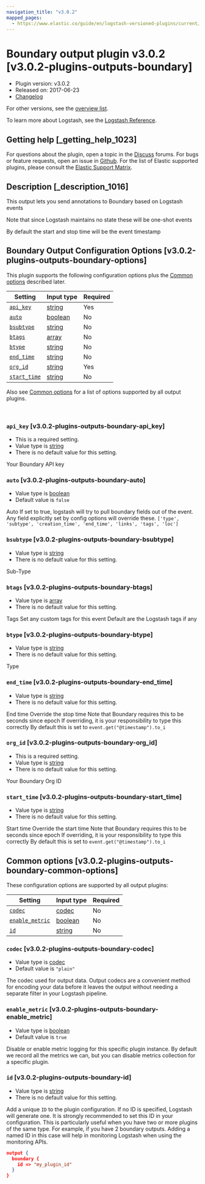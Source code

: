 ```yaml
---
navigation_title: "v3.0.2"
mapped_pages:
  - https://www.elastic.co/guide/en/logstash-versioned-plugins/current/v3.0.2-plugins-outputs-boundary.html
---
```


# Boundary output plugin v3.0.2 [v3.0.2-plugins-outputs-boundary]


* Plugin version: v3.0.2
* Released on: 2017-06-23
* [Changelog](https://github.com/logstash-plugins/logstash-output-boundary/blob/v3.0.2/CHANGELOG.md)

For other versions, see the [overview list](output-boundary-index.md).

To learn more about Logstash, see the [Logstash Reference](logstash://reference/index.md).

## Getting help [_getting_help_1023]

For questions about the plugin, open a topic in the [Discuss](http://discuss.elastic.co) forums. For bugs or feature requests, open an issue in [Github](https://github.com/logstash-plugins/logstash-output-boundary). For the list of Elastic supported plugins, please consult the [Elastic Support Matrix](https://www.elastic.co/support/matrix#matrix_logstash_plugins).


## Description [_description_1016]

This output lets you send annotations to Boundary based on Logstash events

Note that since Logstash maintains no state these will be one-shot events

By default the start and stop time will be the event timestamp


## Boundary Output Configuration Options [v3.0.2-plugins-outputs-boundary-options]

This plugin supports the following configuration options plus the [Common options](v3-0-2-plugins-outputs-boundary.md#v3.0.2-plugins-outputs-boundary-common-options) described later.

| Setting | Input type | Required |
| --- | --- | --- |
| [`api_key`](v3-0-2-plugins-outputs-boundary.md#v3.0.2-plugins-outputs-boundary-api_key) | [string](logstash://reference/configuration-file-structure.md#string) | Yes |
| [`auto`](v3-0-2-plugins-outputs-boundary.md#v3.0.2-plugins-outputs-boundary-auto) | [boolean](logstash://reference/configuration-file-structure.md#boolean) | No |
| [`bsubtype`](v3-0-2-plugins-outputs-boundary.md#v3.0.2-plugins-outputs-boundary-bsubtype) | [string](logstash://reference/configuration-file-structure.md#string) | No |
| [`btags`](v3-0-2-plugins-outputs-boundary.md#v3.0.2-plugins-outputs-boundary-btags) | [array](logstash://reference/configuration-file-structure.md#array) | No |
| [`btype`](v3-0-2-plugins-outputs-boundary.md#v3.0.2-plugins-outputs-boundary-btype) | [string](logstash://reference/configuration-file-structure.md#string) | No |
| [`end_time`](v3-0-2-plugins-outputs-boundary.md#v3.0.2-plugins-outputs-boundary-end_time) | [string](logstash://reference/configuration-file-structure.md#string) | No |
| [`org_id`](v3-0-2-plugins-outputs-boundary.md#v3.0.2-plugins-outputs-boundary-org_id) | [string](logstash://reference/configuration-file-structure.md#string) | Yes |
| [`start_time`](v3-0-2-plugins-outputs-boundary.md#v3.0.2-plugins-outputs-boundary-start_time) | [string](logstash://reference/configuration-file-structure.md#string) | No |

Also see [Common options](v3-0-2-plugins-outputs-boundary.md#v3.0.2-plugins-outputs-boundary-common-options) for a list of options supported by all output plugins.

 

### `api_key` [v3.0.2-plugins-outputs-boundary-api_key]

* This is a required setting.
* Value type is [string](logstash://reference/configuration-file-structure.md#string)
* There is no default value for this setting.

Your Boundary API key


### `auto` [v3.0.2-plugins-outputs-boundary-auto]

* Value type is [boolean](logstash://reference/configuration-file-structure.md#boolean)
* Default value is `false`

Auto If set to true, logstash will try to pull boundary fields out of the event. Any field explicitly set by config options will override these. `['type', 'subtype', 'creation_time', 'end_time', 'links', 'tags', 'loc']`


### `bsubtype` [v3.0.2-plugins-outputs-boundary-bsubtype]

* Value type is [string](logstash://reference/configuration-file-structure.md#string)
* There is no default value for this setting.

Sub-Type


### `btags` [v3.0.2-plugins-outputs-boundary-btags]

* Value type is [array](logstash://reference/configuration-file-structure.md#array)
* There is no default value for this setting.

Tags Set any custom tags for this event Default are the Logstash tags if any


### `btype` [v3.0.2-plugins-outputs-boundary-btype]

* Value type is [string](logstash://reference/configuration-file-structure.md#string)
* There is no default value for this setting.

Type


### `end_time` [v3.0.2-plugins-outputs-boundary-end_time]

* Value type is [string](logstash://reference/configuration-file-structure.md#string)
* There is no default value for this setting.

End time Override the stop time Note that Boundary requires this to be seconds since epoch If overriding, it is your responsibility to type this correctly By default this is set to `event.get("@timestamp").to_i`


### `org_id` [v3.0.2-plugins-outputs-boundary-org_id]

* This is a required setting.
* Value type is [string](logstash://reference/configuration-file-structure.md#string)
* There is no default value for this setting.

Your Boundary Org ID


### `start_time` [v3.0.2-plugins-outputs-boundary-start_time]

* Value type is [string](logstash://reference/configuration-file-structure.md#string)
* There is no default value for this setting.

Start time Override the start time Note that Boundary requires this to be seconds since epoch If overriding, it is your responsibility to type this correctly By default this is set to `event.get("@timestamp").to_i`



## Common options [v3.0.2-plugins-outputs-boundary-common-options]

These configuration options are supported by all output plugins:

| Setting | Input type | Required |
| --- | --- | --- |
| [`codec`](v3-0-2-plugins-outputs-boundary.md#v3.0.2-plugins-outputs-boundary-codec) | [codec](logstash://reference/configuration-file-structure.md#codec) | No |
| [`enable_metric`](v3-0-2-plugins-outputs-boundary.md#v3.0.2-plugins-outputs-boundary-enable_metric) | [boolean](logstash://reference/configuration-file-structure.md#boolean) | No |
| [`id`](v3-0-2-plugins-outputs-boundary.md#v3.0.2-plugins-outputs-boundary-id) | [string](logstash://reference/configuration-file-structure.md#string) | No |

### `codec` [v3.0.2-plugins-outputs-boundary-codec]

* Value type is [codec](logstash://reference/configuration-file-structure.md#codec)
* Default value is `"plain"`

The codec used for output data. Output codecs are a convenient method for encoding your data before it leaves the output without needing a separate filter in your Logstash pipeline.


### `enable_metric` [v3.0.2-plugins-outputs-boundary-enable_metric]

* Value type is [boolean](logstash://reference/configuration-file-structure.md#boolean)
* Default value is `true`

Disable or enable metric logging for this specific plugin instance. By default we record all the metrics we can, but you can disable metrics collection for a specific plugin.


### `id` [v3.0.2-plugins-outputs-boundary-id]

* Value type is [string](logstash://reference/configuration-file-structure.md#string)
* There is no default value for this setting.

Add a unique `ID` to the plugin configuration. If no ID is specified, Logstash will generate one. It is strongly recommended to set this ID in your configuration. This is particularly useful when you have two or more plugins of the same type. For example, if you have 2 boundary outputs. Adding a named ID in this case will help in monitoring Logstash when using the monitoring APIs.

```json
output {
  boundary {
    id => "my_plugin_id"
  }
}
```



